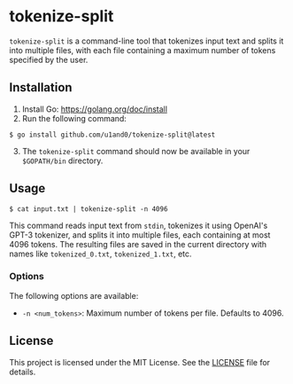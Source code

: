 # tokenize-split

`tokenize-split` is a command-line tool that tokenizes input text and splits it into multiple files, with each file containing a maximum number of tokens specified by the user.

## Installation

1. Install Go: https://golang.org/doc/install
2. Run the following command:

```
$ go install github.com/u1and0/tokenize-split@latest
```

3. The `tokenize-split` command should now be available in your `$GOPATH/bin` directory.

## Usage

```
$ cat input.txt | tokenize-split -n 4096
```

This command reads input text from `stdin`, tokenizes it using OpenAI's GPT-3 tokenizer, and splits it into multiple files, each containing at most 4096 tokens. The resulting files are saved in the current directory with names like `tokenized_0.txt`, `tokenized_1.txt`, etc.

### Options

The following options are available:

- `-n <num_tokens>`: Maximum number of tokens per file. Defaults to 4096.

## License

This project is licensed under the MIT License. See the [LICENSE](LICENSE) file for details.
